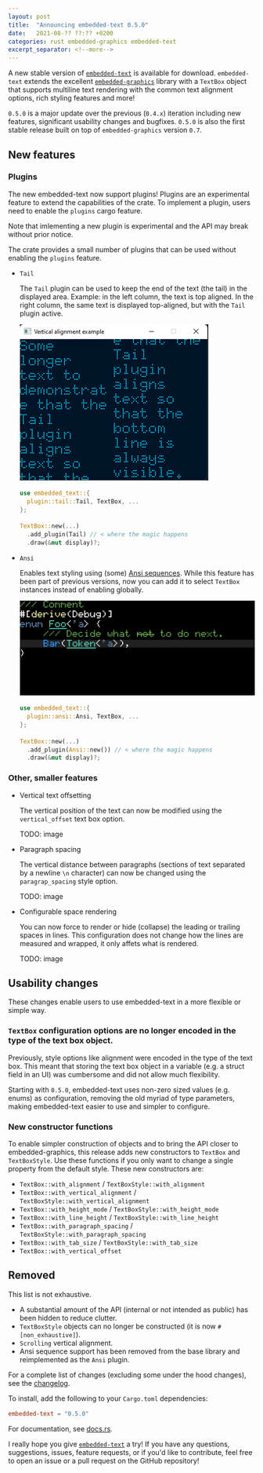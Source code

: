 ```yaml
---
layout: post
title:  "Announcing embedded-text 0.5.0"
date:   2021-08-?? ??:?? +0200
categories: rust embedded-graphics embedded-text
excerpt_separator: <!--more-->
---
```


A new stable version of [`embedded-text`] is available for download. `embedded-text` extends the
excellent [`embedded-graphics`] library with a `TextBox` object that supports multiline text
rendering with the common text alignment options, rich styling features and more!

`0.5.0` is a major update over the previous (`0.4.x`) iteration including new features, significant
usability changes and bugfixes. `0.5.0` is also the first stable release built on top of
`embedded-graphics` version `0.7`.

## New features

### Plugins

The new embedded-text now support plugins! Plugins are an experimental feature to extend the 
capabilities of the crate. To implement a plugin, users need to enable the `plugins` cargo feature.

Note that imlementing a new plugin is experimental and the API may break without prior notice.

The crate provides a small number of plugins that can be used without enabling the `plugins`
feature.

 * `Tail`

    The `Tail` plugin can be used to keep the end of the text (the tail) in the displayed area.
    Example: in the left column, the text is top aligned. In the right column, the same text is
    displayed top-aligned, but with the `Tail` plugin active.

    ![Image showing the Tail plugin in action](/assets/0.5.0/tail.png)

    ```rust
    use embedded_text::{
      plugin::tail::Tail, TextBox, ...
    };

    TextBox::new(...)
      .add_plugin(Tail) // < where the magic happens
      .draw(&mut display)?;
    ```

 * `Ansi`

    Enables text styling using (some) [Ansi sequences]. While this feature has been part of previous
    versions, now you can add it to select `TextBox` instances instead of enabling globally.

    ![Ansi sequence demo showcasing advanced styling](/assets/colored_text.png)

    ```rust
    use embedded_text::{
      plugin::ansi::Ansi, TextBox, ...
    };
    
    TextBox::new(...)
      .add_plugin(Ansi::new()) // < where the magic happens
      .draw(&mut display)?;
    ```

[Ansi sequences]: https://en.wikipedia.org/wiki/ANSI_escape_code

### Other, smaller features

 * Vertical text offsetting

   The vertical position of the text can now be modified using the `vertical_offset` text box option.

   TODO: image

 * Paragraph spacing

   The vertical distance between paragraphs (sections of text separated by a newline `\n` character)
   can now be changed using the `paragrap_spacing` style option.

   TODO: image

 * Configurable space rendering

   You can now force to render or hide (collapse) the leading or trailing spaces in lines. This
   configuration does not change how the lines are measured and wrapped, it only affets what is
   rendered.

   TODO: image

## Usability changes

These changes enable users to use embedded-text in a more flexible or simple way.

### `TextBox` configuration options are no longer encoded in the type of the text box object.

Previously, style options like alignment were encoded in the type of the text box. This meant that
storing the text box object in a variable (e.g. a struct field in an UI) was cumbersome and did not
allow much flexibility.

Starting with `0.5.0`, embedded-text uses non-zero sized values (e.g. enums) as configuration,
removing the old myriad of type parameters, making embedded-text easier to use and simpler to
configure.

### New constructor functions

To enable simpler construction of objects and to bring the API closer to embedded-graphics, this
release adds new constructors to `TextBox` and `TextBoxStyle`. Use these functions if you only
want to change a single property from the default style. These new constructors are:

 * `TextBox::with_alignment` / `TextBoxStyle::with_alignment`
 * `TextBox::with_vertical_alignment` / `TextBoxStyle::with_vertical_alignment`
 * `TextBox::with_height_mode` / `TextBoxStyle::with_height_mode`
 * `TextBox::with_line_height` / `TextBoxStyle::with_line_height`
 * `TextBox::with_paragraph_spacing` / `TextBoxStyle::with_paragraph_spacing`
 * `TextBox::with_tab_size` / `TextBoxStyle::with_tab_size`
 * `TextBox::with_vertical_offset`

## Removed 

This list is not exhaustive.

 *  A substantial amount of the API (internal or not intended as public) has been hidden to reduce
    clutter.
 * `TextBoxStyle` objects can no longer be constructed (it is now `#[non_exhaustive]`).
 * `Scrolling` vertical alignment.
 * Ansi sequence support has been removed from the base library and reimplemented as the `Ansi`
   plugin.

For a complete list of changes (excluding some under the hood changes), see the [changelog].

To install, add the following to your `Cargo.toml` dependencies:

```toml
embedded-text = "0.5.0"
```

For documentation, see [docs.rs].

I really hope you give [`embedded-text`] a try! If you have any questions, suggestions, issues,
feature requests, or if you'd like to contribute, feel free to open an issue or a pull request on
the GitHub repository!

[`embedded-text`]: https://github.com/embedded-graphics/embedded-text
[`embedded-graphics`]: https://github.com/embedded-graphics/embedded-graphics
[docs.rs]: https://docs.rs/embedded-text/0.5.0/embedded_text/
[changelog]: https://github.com/embedded-graphics/embedded-text/blob/v0.5.0/CHANGELOG.md
[ansi-docs]: https://docs.rs/embedded-text/0.5.0/embedded_text/style/index.html
